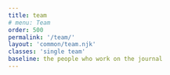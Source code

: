 ```yaml
---
title: team
# menu: Team
order: 500
permalink: '/team/'
layout: 'common/team.njk'
classes: 'single team'
baseline: the people who work on the journal
---
```

